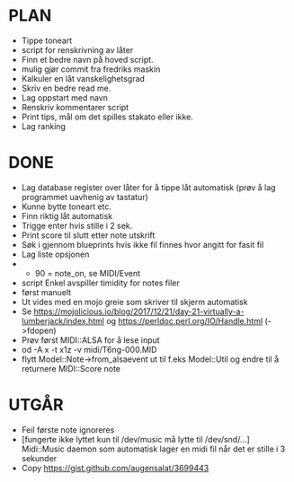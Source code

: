 PLAN
====
* Tippe toneart
* script for renskrivning av låter
* Finn et bedre navn på hoved script.
* mulig gjør commit fra fredriks maskin
* Kalkuler en låt vanskelighetsgrad
* Skriv en bedre read me.
* Lag oppstart med navn
* Renskriv kommentarer script
* Print tips, mål om det spilles stakato eller ikke.
* Lag ranking

DONE
====
* Lag database register over låter for å tippe låt automatisk
	(prøv å lag programmet uavhenig av tastatur)
* Kunne bytte toneart etc.
* Finn riktig låt automatisk
* Trigge enter hvis stille i 2 sek.
* Print score til slutt etter note utskrift
* Søk i gjennom blueprints hvis ikke fil finnes hvor angitt for fasit fil
* Lag liste opsjonen
* * 90 = note_on, se MIDI/Event
* script Enkel avspiller timidity for notes filer
* først manuelt
* Ut vides med en mojo greie som skriver til skjerm automatisk
* Se https://mojolicious.io/blog/2017/12/21/day-21-virtually-a-lumberjack/index.html og https://perldoc.perl.org/IO/Handle.html (->fdopen)
* Prøv først MIDI::ALSA for å lese input
* od -A x -t x1z -v midi/T6ng-000.MID
* flytt Model::Note->from_alsaevent ut til f.eks Model::Util og endre til å returnere MIDI::Score note

UTGÅR
=====
* Feil første note ignoreres
* [fungerte ikke lyttet kun til /dev/music må lytte til /dev/snd/...] Midi::Music daemon som automatisk lager en midi fil når det er stille i 3 sekunder
* Copy https://gist.github.com/augensalat/3699443
